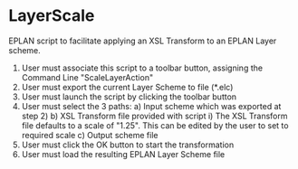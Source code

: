 # LayerScale
EPLAN script to facilitate applying an XSL Transform to an EPLAN Layer scheme.

1) User must associate this script to a toolbar button, assigning the Command Line "ScaleLayerAction"
2) User must export the current Layer Scheme to file (*.elc)
3) User must launch the script by clicking the toolbar button
4) User must select the 3 paths:
    a) Input scheme which was exported at step 2)
    b) XSL Transform file provided with script
        i) The XSL Transform file defaults to a scale of "1.25". This can be edited by the user to set to required scale
    c) Output scheme file
5) User must click the OK button to start the transformation
6) User must load the resulting EPLAN Layer Scheme file
